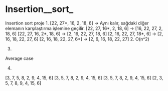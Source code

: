 # Insertion__sort_
Insertion sort proje
1. 
    [22, 27*, 16, 2, 18, 6] -> Aynı kalır, sağdaki diğer elemanın karşılaştırma işlemine geçilir.
    [22, 27, 16*, 2, 18, 6] -> [16, 22, 27, 2, 18, 6]
    [22, 27, 16, 2*, 18, 6] -> [2, 16, 22, 27, 18, 6]
    [2, 16, 22, 27, 18*, 6] -> [2, 16, 18, 22, 27, 6]
    [2, 16, 18, 22, 27, 6*] -> [2, 6, 16, 18, 22, 27]
2.
O(n^2)

3.
Average case

4.
[3, 7, 5, 8, 2, 9, 4, 15, 6]
[3, 5, 7, 8, 2, 9, 4, 15, 6]
[3, 5, 7, 8, 2, 9, 4, 15, 6]
[2, 3, 5, 7, 8, 9, 4, 15, 6]
